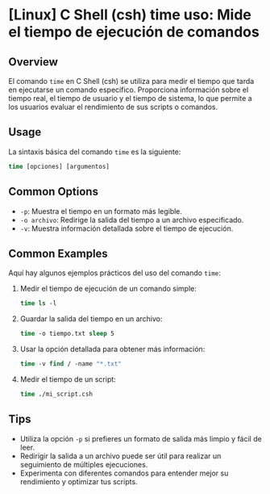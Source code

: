 # [Linux] C Shell (csh) time uso: Mide el tiempo de ejecución de comandos

## Overview
El comando `time` en C Shell (csh) se utiliza para medir el tiempo que tarda en ejecutarse un comando específico. Proporciona información sobre el tiempo real, el tiempo de usuario y el tiempo de sistema, lo que permite a los usuarios evaluar el rendimiento de sus scripts o comandos.

## Usage
La sintaxis básica del comando `time` es la siguiente:

```csh
time [opciones] [argumentos]
```

## Common Options
- `-p`: Muestra el tiempo en un formato más legible.
- `-o archivo`: Redirige la salida del tiempo a un archivo especificado.
- `-v`: Muestra información detallada sobre el tiempo de ejecución.

## Common Examples
Aquí hay algunos ejemplos prácticos del uso del comando `time`:

1. Medir el tiempo de ejecución de un comando simple:
   ```csh
   time ls -l
   ```

2. Guardar la salida del tiempo en un archivo:
   ```csh
   time -o tiempo.txt sleep 5
   ```

3. Usar la opción detallada para obtener más información:
   ```csh
   time -v find / -name "*.txt"
   ```

4. Medir el tiempo de un script:
   ```csh
   time ./mi_script.csh
   ```

## Tips
- Utiliza la opción `-p` si prefieres un formato de salida más limpio y fácil de leer.
- Redirigir la salida a un archivo puede ser útil para realizar un seguimiento de múltiples ejecuciones.
- Experimenta con diferentes comandos para entender mejor su rendimiento y optimizar tus scripts.